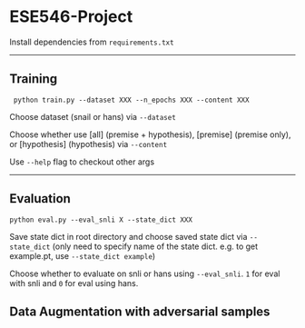# ESE546-Project
Install dependencies from `requirements.txt`

---

## Training

` python train.py --dataset XXX --n_epochs XXX --content XXX`

Choose dataset (snail or hans) via `--dataset`

Choose whether use [all] (premise + hypothesis), [premise] (premise only), or [hypothesis] (hypothesis) via `--content`

Use `--help` flag to checkout other args

---

## Evaluation

` python eval.py --eval_snli X --state_dict XXX `

Save state dict in root directory and choose saved state dict via `--state_dict` (only need to specify name of the state dict. e.g. to get example.pt, use `--state_dict example`)

Choose whether to evaluate on snli or hans using `--eval_snli`. `1` for eval with snli and `0` for eval using hans.

## Data Augmentation with adversarial samples
